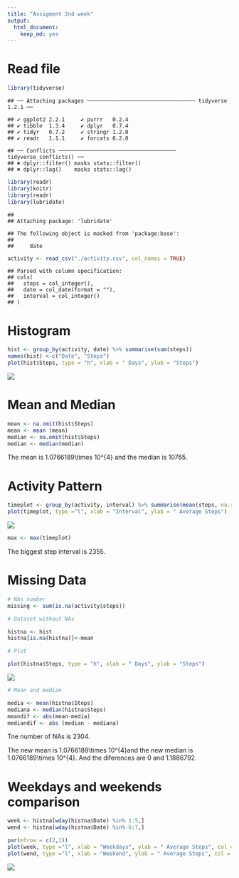 ```yaml
---
title: "Assigment 2nd week"
output: 
  html_document: 
    keep_md: yes
---
```

# Read file


```r
library(tidyverse)
```

```
## ── Attaching packages ────────────────────────────────── tidyverse 1.2.1 ──
```

```
## ✔ ggplot2 2.2.1     ✔ purrr   0.2.4
## ✔ tibble  1.3.4     ✔ dplyr   0.7.4
## ✔ tidyr   0.7.2     ✔ stringr 1.2.0
## ✔ readr   1.1.1     ✔ forcats 0.2.0
```

```
## ── Conflicts ───────────────────────────────────── tidyverse_conflicts() ──
## ✖ dplyr::filter() masks stats::filter()
## ✖ dplyr::lag()    masks stats::lag()
```

```r
library(readr)
library(knitr)
library(readr)
library(lubridate)
```

```
## 
## Attaching package: 'lubridate'
```

```
## The following object is masked from 'package:base':
## 
##     date
```

```r
activity <- read_csv("./activity.csv", col_names = TRUE)
```

```
## Parsed with column specification:
## cols(
##   steps = col_integer(),
##   date = col_date(format = ""),
##   interval = col_integer()
## )
```

# Histogram


```r
hist <- group_by(activity, date) %>% summarise(sum(steps))
names(hist) <-c("Date", "Steps")
plot(hist$Steps, type = "h", xlab = " Days", ylab = "Steps")
```

![](Assigment_2nd_week_files/figure-html/unnamed-chunk-2-1.png)<!-- -->

# Mean and Median


```r
mean <- na.omit(hist$Steps)
mean <- mean (mean)
median <- na.omit(hist$Steps)
median <- median(median)
```

The mean is 1.0766189\times 10^{4} and the median is 10765.

# Activity Pattern


```r
timeplot <- group_by(activity, interval) %>% summarise(mean(steps, na.rm = TRUE))
plot(timeplot, type ="l", xlab = "Interval", ylab = " Average Steps")
```

![](Assigment_2nd_week_files/figure-html/unnamed-chunk-4-1.png)<!-- -->

```r
max <- max(timeplot)
```

The biggest step interval is 2355.

# Missing Data


```r
# NAs number
missing <- sum(is.na(activity$steps))

# Dataset without NAs

histna <- hist
histna[is.na(histna)]<-mean

# Plot

plot(histna$Steps, type = "h", xlab = " Days", ylab = "Steps")
```

![](Assigment_2nd_week_files/figure-html/unnamed-chunk-5-1.png)<!-- -->

```r
# Mean and median

media <- mean(histna$Steps)
mediana <- median(histna$Steps)
meandif <- abs(mean-media)
mediandif <- abs (median - mediana)
```

Tne number of NAs is 2304.

The new mean is 1.0766189\times 10^{4}and the new median is 1.0766189\times 10^{4}. And the diferences are 0 and 1.1886792.

# Weekdays and weekends comparison


```r
week <- histna[wday(histna$Date) %in% 1:5,]
wend <- histna[wday(histna$Date) %in% 6:7,]

par(mfrow = c(2,1))
plot(week, type ="l", xlab = "Weekdays", ylab = " Average Steps", col = "blue")
plot(wend, type ="l", xlab = "Weekend", ylab = " Average Steps", col = "red")
```

![](Assigment_2nd_week_files/figure-html/unnamed-chunk-6-1.png)<!-- -->







